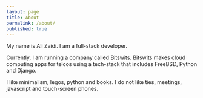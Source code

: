 ```yaml
---
layout: page
title: About
permalink: /about/
published: true
---
```


My name is Ali Zaidi. I am a full-stack developer.

Currently, I am running a company called [Bitswits](www.bitswits.com). Bitswits makes cloud computing apps for telcos using a tech-stack that includes FreeBSD, Python and Django.

I like minimalism, legos, python and books. I do not like ties, meetings, javascript and touch-screen phones.